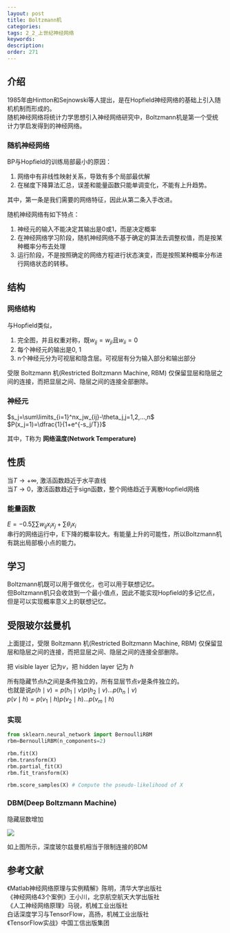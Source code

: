 ```yaml
---
layout: post
title: Boltzmann机
categories:
tags: 2_2_上世纪神经网络
keywords:
description:
order: 271
---
```



## 介绍

1985年由Hintton和Sejnowski等人提出，是在Hopfield神经网络的基础上引入随机机制而形成的。  
随机神经网络将统计力学思想引入神经网络研究中，Boltzmann机是第一个受统计力学启发得到的神经网络。  


### 随机神经网络
BP与Hopfield的训练局部最小的原因：
1. 网络中有非线性映射关系，导致有多个局部最优解
2. 在梯度下降算法汇总，误差和能量函数只能单调变化，不能有上升趋势。


其中，第一条是我们需要的网络特征，因此从第二条入手改进。  


随机神经网络有如下特点：
1. 神经元的输入不能决定其输出是0或1，而是决定概率
2. 在神经网络学习阶段，随机神经网络不基于确定的算法去调整权值，而是按某种概率分布去处理
3. 运行阶段，不是按照确定的网络方程进行状态演变，而是按照某种概率分布进行网络状态的转移。


## 结构
### 网络结构
与Hopfield类似，
1. 完全图，并且权重对称，既$w_{ij}=w_{ji}$且$w_{ii}=0$
2. 每个神经元的输出是0, 1
3. n个神经元分为可视层和隐含层。可视层有分为输入部分和输出部分

受限 Boltzmann 机(Restricted Boltzmann Machine, RBM) 仅保留显层和隐层之间的连接，而把显层之间、隐层之间的连接全部删除。

### 神经元
$s_j=\sum\limits_{i=1}^nx_jw_{ij}-\theta_j,j=1,2,...,n$  
$P(x_j=1)=\dfrac{1}{1+e^{-s_j/T}}$  


其中，T称为 **网络温度(Network Temperature)**  


## 性质
当$T\to +\infty$, 激活函数趋近于水平直线  
当$T\to 0$，激活函数趋近于sign函数，整个网络趋近于离散Hopfield网络  


### 能量函数
$E=-0.5\sum\sum w_{ij}x_i x_j +\sum\theta_i x_i$  
串行的网络运行中，E下降的概率较大。有能量上升的可能性，所以Boltzmann机有跳出局部极小点的能力。  


## 学习
Boltzmann机既可以用于做优化，也可以用于联想记忆。  
但Boltzmann机只会收敛到一个最小值点，因此不能实现Hopfield的多记忆点，但是可以实现概率意义上的联想记忆。


## 受限玻尔兹曼机
上面提过，受限 Boltzmann 机(Restricted Boltzmann Machine, RBM) 仅保留显层和隐层之间的连接，而把显层之间、隐层之间的连接全部删除。  

把 visible layer 记为$v$，把 hidden layer 记为 $h$  

所有隐藏节点$h$之间是条件独立的，所有显层节点$v$是条件独立的。  
也就是说$p(h\mid v)=p(h_1\mid v)p(h_2\mid v)...p(h_n\mid v)$  
$p(v\mid h)=p(v_1\mid h)p(v_2\mid h)...p(v_m\mid h)$

### 实现
```py
from sklearn.neural_network import BernoulliRBM
rbm=BernoulliRBM(n_components=2)

rbm.fit(X)
rbm.transform(X)
rbm.partial_fit(X)
rbm.fit_transform(X)

rbm.score_samples(X) # Compute the pseudo-likelihood of X
```
### DBM(Deep Boltzmann Machine)

隐藏层数增加  

![](https://github.com/guofei9987/pictures_for_blog/blob/master/machine_learning/dbm.png?raw=true)  


如上图所示，深度玻尔兹曼机相当于限制连接的BDM

## 参考文献
《Matlab神经网络原理与实例精解》陈明，清华大学出版社   
《神经网络43个案例》王小川，北京航空航天大学出版社  
《人工神经网络原理》马锐，机械工业出版社  
白话深度学习与TensorFlow，高扬，机械工业出版社  
《TensorFlow实战》中国工信出版集团
